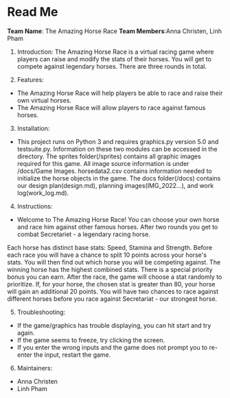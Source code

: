 # Read Me
**Team Name**: The Amazing Horse Race
**Team Members**:Anna Christen, Linh Pham

1. Introduction:
   The Amazing Horse Race is a virtual racing game where players can raise and modify the stats of their horses. You will get to compete against legendary horses. There are three rounds in total.
   
2. Features:
* The Amazing Horse Race will help players be able to race and raise their own virtual horses.
* The Amazing Horse Race will allow players to race against famous horses.
  
3. Installation:
* This project runs on Python 3 and requires graphics.py version 5.0 and testsuite.py. Information on these two modules can be accessed in the directory. The sprites folder(/sprites) contains all graphic images required for this game. All image source information is under /docs/Game Images. horsedata2.csv contains information needed to initialize the horse objects in the game. The docs folder(/docs) contains our design plan(design.md), planning images(IMG_2022...), and work log(work_log.md).  

4. Instructions:
* Welcome to The Amazing Horse Race! You can choose your own horse and race him against other famous horses. After two rounds you get to combat Secretariet - a legendary racing horse.

Each horse has distinct base stats: Speed, Stamina and Strength. Before each race you will have a chance to split 10 points across your horse's stats. You will then find out which horse you will be competing against. The winning horse has the highest combined stats. There is a special priority bonus you can earn. After the race, the game will choose a stat randomly to prioritize. If, for your horse, the chosen stat is greater than 80, your horse will gain an additional 20 points. You will have two chances to race against different horses before you race against Secretariat - our strongest horse.

5. Troubleshooting:
* If the game/graphics has trouble displaying, you can hit start and try again.
* If the game seems to freeze, try clicking the screen.
* If you enter the wrong inputs and the game does not prompt you to re-enter the input, restart the game.

6. Maintainers:
* Anna Christen
* Linh Pham